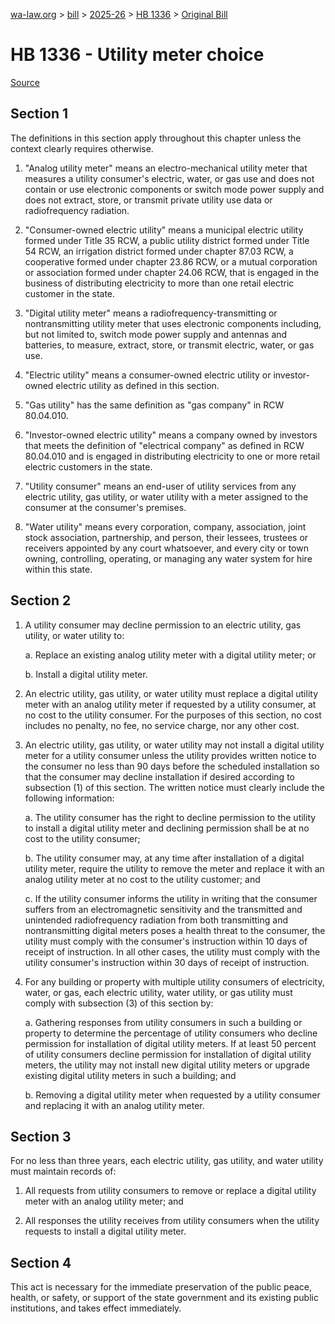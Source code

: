 [wa-law.org](/) > [bill](/bill/) > [2025-26](/bill/2025-26/) > [HB 1336](/bill/2025-26/hb/1336/) > [Original Bill](/bill/2025-26/hb/1336/1/)

# HB 1336 - Utility meter choice

[Source](http://lawfilesext.leg.wa.gov/biennium/2025-26/Pdf/Bills/House%20Bills/1336.pdf)

## Section 1
The definitions in this section apply throughout this chapter unless the context clearly requires otherwise.

1. "Analog utility meter" means an electro-mechanical utility meter that measures a utility consumer's electric, water, or gas use and does not contain or use electronic components or switch mode power supply and does not extract, store, or transmit private utility use data or radiofrequency radiation.

2. "Consumer-owned electric utility" means a municipal electric utility formed under Title 35 RCW, a public utility district formed under Title 54 RCW, an irrigation district formed under chapter 87.03 RCW, a cooperative formed under chapter 23.86 RCW, or a mutual corporation or association formed under chapter 24.06 RCW, that is engaged in the business of distributing electricity to more than one retail electric customer in the state.

3. "Digital utility meter" means a radiofrequency-transmitting or nontransmitting utility meter that uses electronic components including, but not limited to, switch mode power supply and antennas and batteries, to measure, extract, store, or transmit electric, water, or gas use.

4. "Electric utility" means a consumer-owned electric utility or investor-owned electric utility as defined in this section.

5. "Gas utility" has the same definition as "gas company" in RCW 80.04.010.

6. "Investor-owned electric utility" means a company owned by investors that meets the definition of "electrical company" as defined in RCW 80.04.010 and is engaged in distributing electricity to one or more retail electric customers in the state.

7. "Utility consumer" means an end-user of utility services from any electric utility, gas utility, or water utility with a meter assigned to the consumer at the consumer's premises.

8. "Water utility" means every corporation, company, association, joint stock association, partnership, and person, their lessees, trustees or receivers appointed by any court whatsoever, and every city or town owning, controlling, operating, or managing any water system for hire within this state.

## Section 2
1. A utility consumer may decline permission to an electric utility, gas utility, or water utility to:

    a. Replace an existing analog utility meter with a digital utility meter; or

    b. Install a digital utility meter.

2. An electric utility, gas utility, or water utility must replace a digital utility meter with an analog utility meter if requested by a utility consumer, at no cost to the utility consumer. For the purposes of this section, no cost includes no penalty, no fee, no service charge, nor any other cost.

3. An electric utility, gas utility, or water utility may not install a digital utility meter for a utility consumer unless the utility provides written notice to the consumer no less than 90 days before the scheduled installation so that the consumer may decline installation if desired according to subsection (1) of this section. The written notice must clearly include the following information:

    a. The utility consumer has the right to decline permission to the utility to install a digital utility meter and declining permission shall be at no cost to the utility consumer;

    b. The utility consumer may, at any time after installation of a digital utility meter, require the utility to remove the meter and replace it with an analog utility meter at no cost to the utility customer; and

    c. If the utility consumer informs the utility in writing that the consumer suffers from an electromagnetic sensitivity and the transmitted and unintended radiofrequency radiation from both transmitting and nontransmitting digital meters poses a health threat to the consumer, the utility must comply with the consumer's instruction within 10 days of receipt of instruction. In all other cases, the utility must comply with the utility consumer's instruction within 30 days of receipt of instruction.

4. For any building or property with multiple utility consumers of electricity, water, or gas, each electric utility, water utility, or gas utility must comply with subsection (3) of this section by:

    a. Gathering responses from utility consumers in such a building or property to determine the percentage of utility consumers who decline permission for installation of digital utility meters. If at least 50 percent of utility consumers decline permission for installation of digital utility meters, the utility may not install new digital utility meters or upgrade existing digital utility meters in such a building; and

    b. Removing a digital utility meter when requested by a utility consumer and replacing it with an analog utility meter.

## Section 3
For no less than three years, each electric utility, gas utility, and water utility must maintain records of:

1. All requests from utility consumers to remove or replace a digital utility meter with an analog utility meter; and

2. All responses the utility receives from utility consumers when the utility requests to install a digital utility meter.

## Section 4
This act is necessary for the immediate preservation of the public peace, health, or safety, or support of the state government and its existing public institutions, and takes effect immediately.
